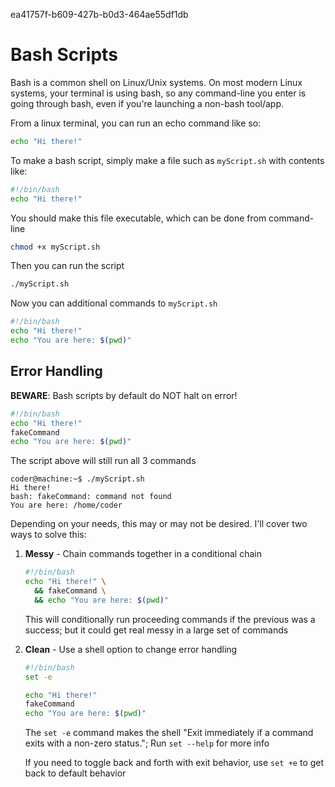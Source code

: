 ea41757f-b609-427b-b0d3-464ae55df1db

# Bash Scripts

Bash is a common shell on Linux/Unix systems. On most modern Linux systems, your
terminal is using bash, so any command-line you enter is going through bash,
even if you're launching a non-bash tool/app.

From a linux terminal, you can run an echo command like so:

```bash
echo "Hi there!"
```

To make a bash script, simply make a file such as `myScript.sh` with contents
like:

```bash
#!/bin/bash
echo "Hi there!"
```

You should make this file executable, which can be done from command-line

```bash
chmod +x myScript.sh
```

Then you can run the script
```bash
./myScript.sh
```

Now you can additional commands to `myScript.sh`

```bash
#!/bin/bash
echo "Hi there!"
echo "You are here: $(pwd)"
```

## Error Handling

**BEWARE**: Bash scripts by default do NOT halt on error!

```bash
#!/bin/bash
echo "Hi there!"
fakeCommand
echo "You are here: $(pwd)"
```

The script above will still run all 3 commands
```
coder@machine:~$ ./myScript.sh
Hi there!
bash: fakeCommand: command not found
You are here: /home/coder
```

Depending on your needs, this may or may not be desired. I'll cover two ways to
solve this:

1. **Messy** - Chain commands together in a conditional chain

    ```bash
    #!/bin/bash
    echo "Hi there!" \
      && fakeCommand \
      && echo "You are here: $(pwd)"
    ```
    This will conditionally run proceeding commands if the previous was a
    success; but it could get real messy in a large set of commands

2. **Clean** - Use a shell option to change error handling

    ```bash
    #!/bin/bash
    set -e

    echo "Hi there!"
    fakeCommand
    echo "You are here: $(pwd)"
    ```
    The `set -e` command makes the shell "Exit immediately if a command exits
    with a non-zero status."; Run `set --help` for more info

    If you need to toggle back and forth with exit behavior, use `set +e` to get
    back to default behavior

